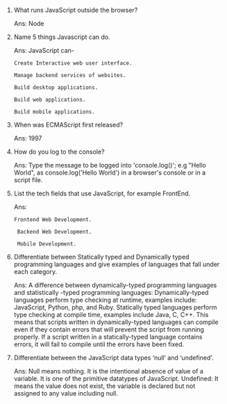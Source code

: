 1. What runs JavaScript outside the browser? 

    Ans: Node

2. Name 5 things Javascript can do.

    Ans: JavaScript can-
    
       Create Interactive web user interface.

       Manage backend services of websites.

       Build desktop applications.

       Build web applications.

       Build mobile applications.

3. When was ECMAScript first released?

    Ans: 1997

4. How do you log to the console?

   Ans: Type the message to be logged into 'console.log()'; e.g "Hello World", as console.log('Hello World') in a browser's console or in a script file.

5. List the tech fields that use JavaScript, for example FrontEnd.

   Ans: 

       Frontend Web Development.

        Backend Web Development.

        Mobile Development.

6. Differentiate between Statically typed and Dynamically typed programming languages and give examples of languages that fall under each category.

    Ans: A difference between dynamically-typed programming languages and statistically -typed programming languages: Dynamically-typed languages perform type checking at runtime, examples include: JavaScript, Python, php, and Ruby. 
    Statically typed languages perform type checking at compile time, examples include Java, C, C++. This means that scripts written in dynamically-typed languages can compile even if they contain errors that will prevent the script from running properly. If a script written in a statically-typed language contains errors, it will fail to compile until the errors have been fixed.

7. Differentiate between the JavaScript data types ‘null’ and ‘undefined'.

   Ans: Null means nothing. It is the intentional absence of value of a variable. It is one of the primitive datatypes of JavaScript. Undefined: It means the value does not exist, the variable is declared but not assigned to any value including null.
   